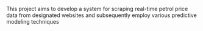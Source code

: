 This project aims to develop a system for scraping real-time petrol price data from designated websites and subsequently employ various predictive modeling techniques 

